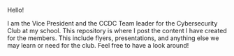 Hello!

I am the Vice President and the CCDC Team leader for the Cybersecurity Club at my school. This repository is where I post the content I have created for the members. This include flyers, presentations, and anything else we may learn or need for the club. Feel free to have a look around!
